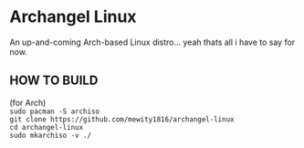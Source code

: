 # Archangel Linux
An up-and-coming Arch-based Linux distro... yeah thats all i have to say for now.
## HOW TO BUILD  
(for Arch)  
``sudo pacman -S archiso``  
``git clone https://github.com/mewity1816/archangel-linux``  
``cd archangel-linux``  
``sudo mkarchiso -v ./``  
